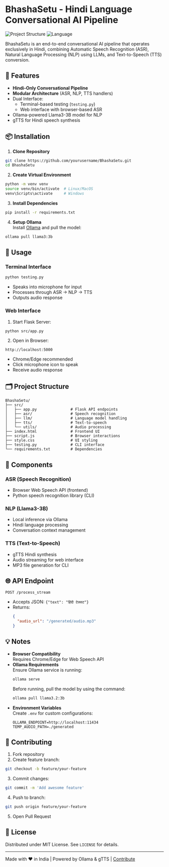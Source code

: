 # BhashaSetu - Hindi Language Conversational AI Pipeline

![Project Structure](https://img.shields.io/badge/Project%20Structure-Modular-brightgreen)
![Language](https://img.shields.io/badge/Language-Hindi%20Only-important)

BhashaSetu is an end-to-end conversational AI pipeline that operates exclusively in Hindi, combining Automatic Speech Recognition (ASR), Natural Language Processing (NLP) using LLMs, and Text-to-Speech (TTS) conversion.

## 🌟 Features

- **Hindi-Only Conversational Pipeline**  
- **Modular Architecture** (ASR, NLP, TTS handlers)
- Dual Interface:  
  - Terminal-based testing (`testing.py`)  
  - Web interface with browser-based ASR  
- Ollama-powered Llama3-3B model for NLP  
- gTTS for Hindi speech synthesis  

## 📦 Installation

1. **Clone Repository**
```bash
git clone https://github.com/yourusername/BhashaSetu.git
cd BhashaSetu
```

2. **Create Virtual Environment**  
```bash
python -m venv venv
source venv/bin/activate  # Linux/MacOS
venv\Scripts\activate     # Windows
```

3. **Install Dependencies**
```bash
pip install -r requirements.txt
```

4. **Setup Ollama**  
Install [Ollama](https://ollama.com/) and pull the model:
```bash
ollama pull llama3:3b
```

## 🚀 Usage

### Terminal Interface
```bash
python testing.py
```
- Speaks into microphone for input
- Processes through ASR → NLP → TTS
- Outputs audio response

### Web Interface
1. Start Flask Server:
```bash
python src/app.py
```

2. Open in Browser:
```
http://localhost:5000
```
- Chrome/Edge recommended
- Click microphone icon to speak
- Receive audio response

## 🗂 Project Structure

```
BhashaSetu/
├── src/
│   ├── app.py               # Flask API endpoints
│   ├── asr/                 # Speech recognition
│   ├── llm/                 # Language model handling
│   ├── tts/                 # Text-to-speech
│   └── utils/               # Audio processing
├── index.html               # Frontend UI
├── script.js                # Browser interactions
├── style.css                # UI styling
├── testing.py               # CLI interface
└── requirements.txt         # Dependencies
```

## 🔧 Components

### ASR (Speech Recognition)
- Browser Web Speech API (frontend)
- Python speech recognition library (CLI)

### NLP (Llama3-3B)
- Local inference via Ollama
- Hindi language processing
- Conversation context management

### TTS (Text-to-Speech)
- gTTS Hindi synthesis
- Audio streaming for web interface
- MP3 file generation for CLI

## 🌐 API Endpoint

`POST /process_stream`
- Accepts JSON: `{"text": "हिंदी टेक्सट"}`
- Returns: 
  ```json
  {
    "audio_url": "/generated/audio.mp3"
  }
  ```

## 💡 Notes

- **Browser Compatibility**  
  Requires Chrome/Edge for Web Speech API
- **Ollama Requirements**  
  Ensure Ollama service is running:
  ```bash
  ollama serve
  ```
  Before running, pull the model by using the command:
  ```bash
  ollama pull llama3.2:3b
  ```
- **Environment Variables**  
  Create `.env` for custom configurations:
  ```
  OLLAMA_ENDPOINT=http://localhost:11434
  TEMP_AUDIO_PATH=./generated
  ```

## 🤝 Contributing

1. Fork repository
2. Create feature branch:
```bash
git checkout -b feature/your-feature
```
3. Commit changes:
```bash
git commit -m 'Add awesome feature'
```
4. Push to branch:
```bash
git push origin feature/your-feature
```
5. Open Pull Request

## 📄 License

Distributed under MIT License. See `LICENSE` for details.

---

Made with ❤️ in India | Powered by Ollama & gTTS | [Contribute](#contributing)
